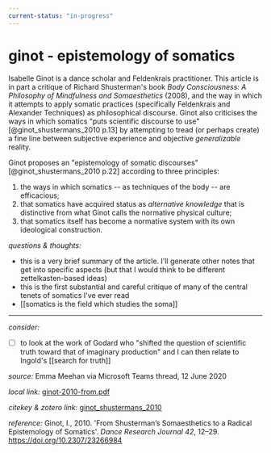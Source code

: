 ```yaml
---
current-status: "in-progress"
---
```


# ginot - epistemology of somatics

Isabelle Ginot is a dance scholar and Feldenkrais practitioner. This article is in part a critique of Richard Shusterman's book _Body Consciousness: A Philosophy of Mindfulness and Somaesthetics_ (2008), and the way in which it attempts to apply somatic practices (specifically Feldenkrais and Alexander Techniques) as philosophical discourse. Ginot also criticises the ways in which somatics "puts scientific discourse to use"[@ginot_shustermans_2010 p.13] by attempting to tread (or perhaps create) a fine line between subjective experience and objective _generalizable_ reality. 

Ginot proposes an "epistemology of somatic discourses"[@ginot_shustermans_2010 p.22]  according to three principles:

1. the ways in which somatics -- as techniques of the body -- are efficacious;
2. that somatics have acquired status as _alternative knowledge_ that is distinctive from what Ginot calls the normative physical culture;
3. that somatics itself has become a normative system with its own ideological construction.

_questions & thoughts:_

- this is a very brief summary of the article. I'll generate other notes that get into specific aspects (but that I would think to be different zettelkasten-based ideas)
- this is the first substantial and careful critique of many of the central tenets of somatics I've ever read
- [[somatics is the field which studies the soma]]

--- 

_consider:_ 

- [ ] to look at the work of Godard who "shifted the question of scientific truth toward that of imaginary production" and I can then relate to Ingold's [[search for truth]]

_source:_ Emma Meehan via Microsoft Teams thread, 12 June 2020

_local link:_ [ginot-2010-from.pdf](hook://file/lbAfkD39E?p=RHJvcGJveC9BY3Rpb24=&n=ginot-2010-from.pdf)

_citekey & zotero link:_ [ginot_shustermans_2010](zotero://select/items/1_C3ITT6AR)

_reference:_ Ginot, I., 2010. 'From Shusterman’s Somaesthetics to a Radical Epistemology of Somatics'. _Dance Research Journal 42_, 12–29. <https://doi.org/10.2307/23266984>
